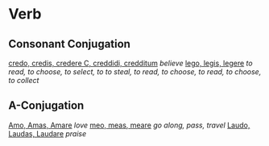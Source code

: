 # Verb

## Consonant Conjugation
[credo, credis, credere C, creddidi, credditum](https://www.latin-is-simple.com/en/vocabulary/verb/198/) _believe_
[lego, legis, legere](https://www.latin-is-simple.com/en/vocabulary/verb/88/) _to read, to choose, to select, to to steal, to read, to choose, to read, to choose, to collect_

## A-Conjugation
[Amo, Amas, Amare](https://www.latin-is-simple.com/en/vocabulary/verb/7214/) _love_
[meo, meas, meare](https://www.latin-is-simple.com/en/vocabulary/verb/4880/) _go along, pass, travel_
[Laudo, Laudas, Laudare](https://www.latin-is-simple.com/en/vocabulary/verb/7172) _praise_
